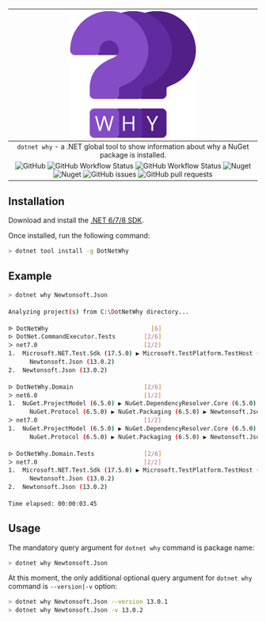 | ![](https://raw.githubusercontent.com/tadamczyk/DotNetWhy/master/assets/logo/256/logo.png) |
|:--:|
| `dotnet why` - a .NET global tool to show information about why a NuGet package is installed. |
| ![GitHub](https://img.shields.io/github/license/tadamczyk/DotNetWhy) ![GitHub Workflow Status](https://img.shields.io/github/actions/workflow/status/tadamczyk/DotNetWhy/continuous-integration.yml?branch=master) ![GitHub Workflow Status](https://img.shields.io/github/actions/workflow/status/tadamczyk/DotNetWhy/release.yml?label=release) ![Nuget](https://img.shields.io/nuget/v/DotNetWhy?label=version) ![Nuget](https://img.shields.io/nuget/dt/DotNetWhy) ![GitHub issues](https://img.shields.io/github/issues/tadamczyk/DotNetWhy) ![GitHub pull requests](https://img.shields.io/github/issues-pr/tadamczyk/DotNetWhy) |

## Installation

Download and install the [.NET 6/7/8 SDK](https://www.microsoft.com/net/download).

Once installed, run the following command:

```bash
> dotnet tool install -g DotNetWhy
```

## Example

```bash
> dotnet why Newtonsoft.Json

Analyzing project(s) from C:\DotNetWhy directory...

ᐉ DotNetWhy                             [6]
ᐅ DotNet.CommandExecutor.Tests        [2/6]
ᐳ net7.0                              [2/2]
1.  Microsoft.NET.Test.Sdk (17.5.0) ▶ Microsoft.TestPlatform.TestHost (17.5.0) ▶
      Newtonsoft.Json (13.0.2)
2.  Newtonsoft.Json (13.0.2)

ᐅ DotNetWhy.Domain                    [2/6]
ᐳ net6.0                              [1/2]
1.  NuGet.ProjectModel (6.5.0) ▶ NuGet.DependencyResolver.Core (6.5.0) ▶
      NuGet.Protocol (6.5.0) ▶ NuGet.Packaging (6.5.0) ▶ Newtonsoft.Json (13.0.1)
ᐳ net7.0                              [1/2]
1.  NuGet.ProjectModel (6.5.0) ▶ NuGet.DependencyResolver.Core (6.5.0) ▶
      NuGet.Protocol (6.5.0) ▶ NuGet.Packaging (6.5.0) ▶ Newtonsoft.Json (13.0.1)

ᐅ DotNetWhy.Domain.Tests              [2/6]
ᐳ net7.0                              [2/2]
1.  Microsoft.NET.Test.Sdk (17.5.0) ▶ Microsoft.TestPlatform.TestHost (17.5.0) ▶
      Newtonsoft.Json (13.0.2)
2.  Newtonsoft.Json (13.0.2)

Time elapsed: 00:00:03.45
```

## Usage

The mandatory query argument for `dotnet why` command is package name:

```bash
> dotnet why Newtonsoft.Json
```

At this moment, the only additional optional query argument for `dotnet why` command is `--version|-v` option:
```bash
> dotnet why Newtonsoft.Json --version 13.0.1
> dotnet why Newtonsoft.Json -v 13.0.2
```
